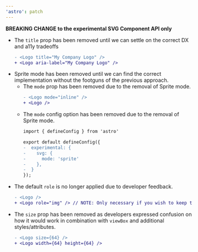 ```yaml
---
'astro': patch
---
```


**BREAKING CHANGE to the experimental SVG Component API only**

- The `title` prop has been removed until we can settle on the correct DX and a11y tradeoffs
  ```diff
  - <Logo title="My Company Logo" />
  + <Logo aria-label="My Company Logo" />
  ```
- Sprite mode has been removed until we can find the correct implementation without the footguns of the previous approach.
  - The `mode` prop has been removed due to the removal of Sprite mode.
    ```diff
    - <Logo mode="inline" />
    + <Logo />
    ```
  - The `mode` config option has been removed due to the removal of Sprite mode.
    ```diff
    import { defineConfig } from 'astro'

    export default defineConfig({
    -  experimental: {
    -    svg: {
    -      mode: 'sprite'
    -    },
    -  }
    });
    ```
- The default `role` is no longer applied due to developer feedback.
  ```diff
  - <Logo />
  + <Logo role="img" /> // NOTE: Only necessary if you wish to keep this functionality
  ```
- The `size` prop has been removed as developers expressed confusion on how it would work in combination with `viewBox` and additional styles/attributes.
  ```diff
  - <Logo size={64} />
  + <Logo width={64} height={64} />
  ```
